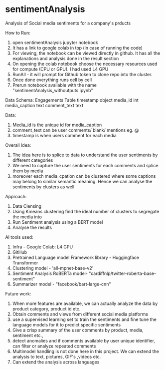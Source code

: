 # sentimentAnalysis
Analysis of Social media sentiments for a company's prducts

How to Run:
1. open sentimentAnalysis jupyter notebook
2. It has a link to google colab in top (in case of running the code)
3. For viewing, the notebook can be viewed directly in github. It has all the explanations and analysis done in the result section
4. On opening the colab notebook choose the necessary resources used for compute (CPU or GPU). I had used L4 GPU
5. RunAll - it will prompt for Github token to clone repo into the cluster.
6. Once done everything runs cell by cell
7. Prerun notebook available with the name "sentimentAnalysis_withoutputs.ipynb"

Data Schema:
Engagements Table
timestamp object
media_id int
media_caption text
comment_text text

Data:
1. Media_id is the unique id for media_caption
2. comment_text can be user comments/ blank/ mentions eg. @<mentions>
3. timestamp is when users comment for each media

Overall Idea:
1. The idea here is to splice to data to understand the user sentiments by different categories
2. We need to capture the user sentiments for each comments and splice them by media
3. moreover each media_cpation can be clustered where some captions may belong to similar semantic meaning. Hence we can analyse the sentiments by clusters as well

Approach:
1. Data Clensing
2. Using Kmeans clustering find the ideal number of clusters to segregate the media into
3. Run Sentiment analysis using a BERT model
4. Analyse the results

AI tools used:
1. Infra - Google Colab: L4 GPU
2. GitHub
3. Pretrained Language model Framework library - Huggingface Transformer
4. Clustering model - 'all-mpnet-base-v2'
5. Sentiment Analysis RoBERTa model- "cardiffnlp/twitter-roberta-base-sentiment"
6. Summarizer model - "facebook/bart-large-cnn"

Future work:
1. When more features are available, we can actually analyze the data by product category, product id etc.
2. Obtain comments and views from different social media platforms
3. use a supervised learning set to train the sentiments and fine tune the language models for it to predict specific sentiments
4. Give a crisp summary of the user comments by product, media, sentiment etc.,
5. detect anomalies and if comments available by user unique identifier, can filter or analyze repeated comments
6. Multimodel handling is not done here in this project. We can extend the analysis to text, pictures, GIF's ,videos etc.
7. Can extend the analysis across languages

